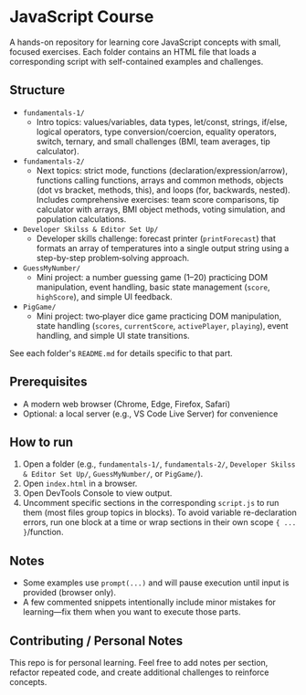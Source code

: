 # JavaScript Course

A hands-on repository for learning core JavaScript concepts with small, focused exercises. Each folder contains an HTML file that loads a corresponding script with self-contained examples and challenges.

## Structure
- `fundamentals-1/`
  - Intro topics: values/variables, data types, let/const, strings, if/else, logical operators, type conversion/coercion, equality operators, switch, ternary, and small challenges (BMI, team averages, tip calculator).
- `fundamentals-2/`
  - Next topics: strict mode, functions (declaration/expression/arrow), functions calling functions, arrays and common methods, objects (dot vs bracket, methods, this), and loops (for, backwards, nested). Includes comprehensive exercises: team score comparisons, tip calculator with arrays, BMI object methods, voting simulation, and population calculations.
- `Developer Skilss & Editor Set Up/`
  - Developer skills challenge: forecast printer (`printForecast`) that formats an array of temperatures into a single output string using a step-by-step problem‑solving approach.
- `GuessMyNumber/`
  - Mini project: a number guessing game (1–20) practicing DOM manipulation, event handling, basic state management (`score`, `highScore`), and simple UI feedback.
- `PigGame/`
  - Mini project: two‑player dice game practicing DOM manipulation, state handling (`scores`, `currentScore`, `activePlayer`, `playing`), event handling, and simple UI state transitions.

See each folder's `README.md` for details specific to that part.

## Prerequisites
- A modern web browser (Chrome, Edge, Firefox, Safari)
- Optional: a local server (e.g., VS Code Live Server) for convenience

## How to run
1. Open a folder (e.g., `fundamentals-1/`, `fundamentals-2/`, `Developer Skilss & Editor Set Up/`, `GuessMyNumber/`, or `PigGame/`).
2. Open `index.html` in a browser.
3. Open DevTools Console to view output.
4. Uncomment specific sections in the corresponding `script.js` to run them (most files group topics in blocks). To avoid variable re-declaration errors, run one block at a time or wrap sections in their own scope `{ ... }`/function.

## Notes
- Some examples use `prompt(...)` and will pause execution until input is provided (browser only).
- A few commented snippets intentionally include minor mistakes for learning—fix them when you want to execute those parts.

## Contributing / Personal Notes
This repo is for personal learning. Feel free to add notes per section, refactor repeated code, and create additional challenges to reinforce concepts.
